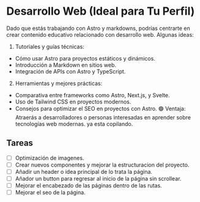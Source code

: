 # Desarrollo Web (Ideal para Tu Perfil)

Dado que estás trabajando con Astro y markdowns, podrías centrarte en crear contenido educativo relacionado con desarrollo web. Algunas ideas:

1. Tutoriales y guías técnicas:

- Cómo usar Astro para proyectos estáticos y dinámicos.
- Introducción a Markdown en sitios web.
- Integración de APIs con Astro y TypeScript.

2. Herramientas y mejores prácticas:

- Comparativa entre frameworks como Astro, Next.js, y Svelte.
- Uso de Tailwind CSS en proyectos modernos.
- Consejos para optimizar el SEO en proyectos con Astro.
  🟢 Ventaja: Atraerás a desarrolladores o personas interesadas en aprender sobre tecnologías web modernas.
  ya esta copilando.

## Tareas

- [ ] Optimización de imagenes.
- [ ] Crear nuevos componentes y mejorar la estructuracion del proyecto.
- [ ] Añadir un header o idea principal de lo trata la página.
- [ ] Añador un button para regresar al inicio de la página sin scrollear.
- [ ] Mejorar el encabezado de las páginas dentro de las rutas.
- [ ] Mejorar el seo de la página.
